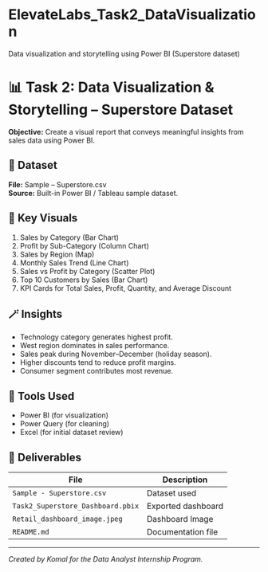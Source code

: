 # ElevateLabs_Task2_DataVisualization
Data visualization and storytelling using Power BI (Superstore dataset)

# 📊 Task 2: Data Visualization & Storytelling – Superstore Dataset

**Objective:** Create a visual report that conveys meaningful insights from sales data using Power BI.


## 📂 Dataset
**File:** Sample – Superstore.csv  
**Source:** Built-in Power BI / Tableau sample dataset.


## 🧩 Key Visuals
1. Sales by Category (Bar Chart)  
2. Profit by Sub-Category (Column Chart)  
3. Sales by Region (Map)  
4. Monthly Sales Trend (Line Chart)  
5. Sales vs Profit by Category (Scatter Plot)  
6. Top 10 Customers by Sales (Bar Chart)  
7. KPI Cards for Total Sales, Profit, Quantity, and Average Discount  


## 🪄 Insights
- Technology category generates highest profit.  
- West region dominates in sales performance.  
- Sales peak during November–December (holiday season).  
- Higher discounts tend to reduce profit margins.  
- Consumer segment contributes most revenue.


## 🧰 Tools Used
- Power BI (for visualization)  
- Power Query (for cleaning)  
- Excel (for initial dataset review)


## 🏁 Deliverables
| File | Description |
|------|--------------|
| `Sample - Superstore.csv` | Dataset used |
| `Task2_Superstore_Dashboard.pbix` | Exported dashboard |
| `Retail_dashboard_image.jpeg` | Dashboard Image |
| `README.md` | Documentation file |

---
*Created by Komal for the Data Analyst Internship Program.*
